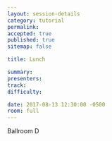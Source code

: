 ```yaml
---
layout: session-details
category: tutorial
permalink:
accepted: true
published: true
sitemap: false

title: Lunch

summary:
presenters:
track:
difficulty:

date: 2017-08-13 12:30:00 -0500
room: full
---
```

Ballroom D
